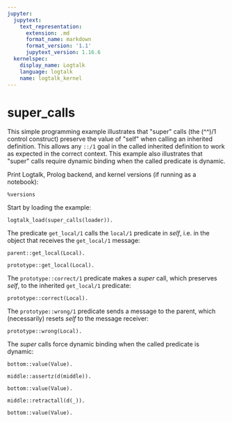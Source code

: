 ```yaml
---
jupyter:
  jupytext:
    text_representation:
      extension: .md
      format_name: markdown
      format_version: '1.1'
      jupytext_version: 1.16.6
  kernelspec:
    display_name: Logtalk
    language: logtalk
    name: logtalk_kernel
---
```


<!--
________________________________________________________________________

This file is part of Logtalk <https://logtalk.org/>  
SPDX-FileCopyrightText: 1998-2025 Paulo Moura <pmoura@logtalk.org>  
SPDX-License-Identifier: Apache-2.0

Licensed under the Apache License, Version 2.0 (the "License");
you may not use this file except in compliance with the License.
You may obtain a copy of the License at

    http://www.apache.org/licenses/LICENSE-2.0

Unless required by applicable law or agreed to in writing, software
distributed under the License is distributed on an "AS IS" BASIS,
WITHOUT WARRANTIES OR CONDITIONS OF ANY KIND, either express or implied.
See the License for the specific language governing permissions and
limitations under the License.
________________________________________________________________________
-->

# super_calls

This simple programming example illustrates that "super" calls (the (^^)/1
control construct) preserve the value of "self" when calling an inherited
definition. This allows any `::/1` goal in the called inherited definition
to work as expected in the correct context. This example also illustrates
that "super" calls require dynamic binding when the called predicate is
dynamic.

Print Logtalk, Prolog backend, and kernel versions (if running as a notebook):

```logtalk
%versions
```

Start by loading the example:

```logtalk
logtalk_load(super_calls(loader)).
```

The predicate `get_local/1` calls the `local/1` predicate in _self_,
i.e. in the object that receives the `get_local/1` message:

```logtalk
parent::get_local(Local).
```

<!--
Local = parent.
-->

```logtalk
prototype::get_local(Local).
```

<!--
Local = prototype.
-->

The `prototype::correct/1` predicate makes a _super_ call, which preserves
_self_, to the inherited `get_local/1` predicate:

```logtalk
prototype::correct(Local).
```

<!--
Local = prototype.
-->

The `prototype::wrong/1` predicate sends a message to the parent, which
(necessarily) resets _self_ to the message receiver:

```logtalk
prototype::wrong(Local).
```

<!--
Local = parent.
-->

The _super_ calls force dynamic binding when the called predicate is dynamic:

```logtalk
bottom::value(Value).
```

<!--
Value = parent.
-->

```logtalk
middle::assertz(d(middle)).
```

<!--
true.
-->

```logtalk
bottom::value(Value).
```

<!--
Value = middle.
-->

```logtalk
middle::retractall(d(_)).
```

<!--
true.
-->

```logtalk
bottom::value(Value).
```

<!--
Value = parent.
-->
